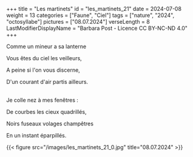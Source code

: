 +++
title = "Les martinets"
id = "les_martinets_21"
date = 2024-07-08
weight = 13
categories = ["Faune", "Ciel"]
tags = ["nature", "2024", "octosyllabe"]
pictures = ["08.07.2024"]
verseLength = 8
LastModifierDisplayName = "Barbara Post - Licence CC BY-NC-ND 4.0"
+++

Comme un mineur a sa lanterne

Vous êtes du ciel les veilleurs,

A peine si l'on vous discerne,

D'un courant d'air partis ailleurs.

 \
Je colle nez à mes fenêtres :

De courbes les cieux quadrillés,

Noirs fuseaux volages champêtres

En un instant éparpillés.

{{< figure src="/images/les_martinets_21_0.jpg" title="08.07.2024" >}}
